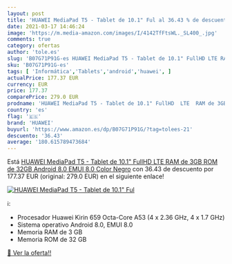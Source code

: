```yaml
---
layout: post
title: 'HUAWEI MediaPad T5 - Tablet de 10.1" Ful al 36.43 % de descuento'
date: 2021-03-17 14:46:24
image: 'https://m.media-amazon.com/images/I/4142TfFtsWL._SL400_.jpg'
comments: true
category: ofertas
author: 'tole.es'
slug: 'B07G71P91G-es HUAWEI MediaPad T5 - Tablet de 10.1" FullHD LTE RAM de 3GB...'
sku: 'B07G71P91G-es'
tags: [ 'Informática','Tablets','android','huawei', ]
actualPrice: 177.37 EUR
currency: EUR
price: 177.37
comparePrice: 279.0 EUR
prodname: 'HUAWEI MediaPad T5 - Tablet de 10.1" FullHD  LTE  RAM de 3GB  ROM de 32GB  Android 8.0  EMUI 8.0   Color Negro'
country: 'es'
flag: '🇪🇸'
brand: 'HUAWEI'
buyurl: 'https://www.amazon.es/dp/B07G71P91G/?tag=tolees-21'
descuento: '36.43'
average: '180.615789473684'
---
```


Está [HUAWEI MediaPad T5 - Tablet de 10.1" FullHD  LTE  RAM de 3GB  ROM de 32GB  Android 8.0  EMUI 8.0   Color Negro](https://www.amazon.es/dp/B07G71P91G/?tag=tolees-21) con 36.43 de descuento por 177.37 EUR (original: 279.0 EUR) en el siguiente enlace!

[![HUAWEI MediaPad T5 - Tablet de 10.1" Ful](https://m.media-amazon.com/images/I/4142TfFtsWL._SL400_.jpg)](https://www.amazon.es/dp/B07G71P91G/?tag=tolees-21)

ℹ️:

- Procesador Huawei Kirin 659 Octa-Core A53 (4 x 2.36 GHz, 4 x 1.7 GHz)
- Sistema operativo Android 8.0, EMUI 8.0
- Memoria RAM de 3 GB
- Memoria ROM de 32 GB

[🛒 Ver la oferta!!](https://www.amazon.es/dp/B07G71P91G/?tag=tolees-21)
